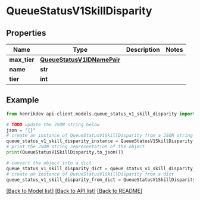 # QueueStatusV1SkillDisparity


## Properties

Name | Type | Description | Notes
------------ | ------------- | ------------- | -------------
**max_tier** | [**QueueStatusV1IDNamePair**](QueueStatusV1IDNamePair.md) |  | 
**name** | **str** |  | 
**tier** | **int** |  | 

## Example

```python
from henrikdev-api-client.models.queue_status_v1_skill_disparity import QueueStatusV1SkillDisparity

# TODO update the JSON string below
json = "{}"
# create an instance of QueueStatusV1SkillDisparity from a JSON string
queue_status_v1_skill_disparity_instance = QueueStatusV1SkillDisparity.from_json(json)
# print the JSON string representation of the object
print(QueueStatusV1SkillDisparity.to_json())

# convert the object into a dict
queue_status_v1_skill_disparity_dict = queue_status_v1_skill_disparity_instance.to_dict()
# create an instance of QueueStatusV1SkillDisparity from a dict
queue_status_v1_skill_disparity_from_dict = QueueStatusV1SkillDisparity.from_dict(queue_status_v1_skill_disparity_dict)
```
[[Back to Model list]](../README.md#documentation-for-models) [[Back to API list]](../README.md#documentation-for-api-endpoints) [[Back to README]](../README.md)


